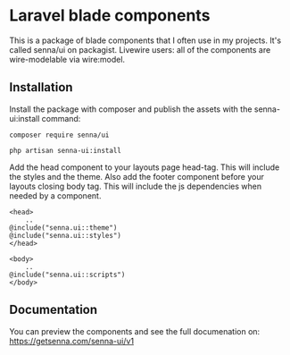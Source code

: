 # Laravel blade components

This is a package of blade components that I often use in my projects. It's called senna/ui on packagist. 
Livewire users: all of the components are wire-modelable via wire:model.

## Installation

Install the package with composer and publish the assets with the senna-ui:install command:

```
composer require senna/ui
```
```
php artisan senna-ui:install
```

Add the head component to your layouts page head-tag. This will include the styles and the theme. Also add the footer component before your layouts closing body tag. This will include the js dependencies when needed by a component.

```blade
<head>
    ..
@include("senna.ui::theme")
@include("senna.ui::styles")
</head>

<body>
    ..
@include("senna.ui::scripts")
</body>
```

## Documentation

You can preview the components and see the full documenation on: https://getsenna.com/senna-ui/v1
